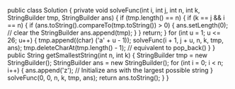 public class Solution {
private void solveFunc(int i, int j, int n, int k, StringBuilder tmp, StringBuilder ans) {
if (tmp.length() == n) {
if (k == j && i == n) {
if (ans.toString().compareTo(tmp.toString()) > 0) {
ans.setLength(0); // clear the StringBuilder
ans.append(tmp);
}
}
return;
}
for (int u = 1; u <= 26; u++) {
tmp.append((char) ('a' + u - 1));
solveFunc(i + 1, j + u, n, k, tmp, ans);
tmp.deleteCharAt(tmp.length() - 1); // equivalent to pop_back()
}
}
​
public String getSmallestString(int n, int k) {
StringBuilder tmp = new StringBuilder();
StringBuilder ans = new StringBuilder();
for (int i = 0; i < n; i++) {
ans.append('z'); // Initialize ans with the largest possible string
}
solveFunc(0, 0, n, k, tmp, ans);
return ans.toString();
}
}
​